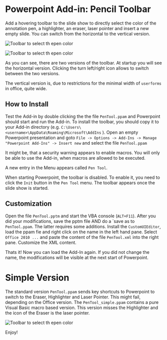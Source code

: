 # Powerpoint Add-in: Pencil Toolbar
Add a hovering toolbar to the slide show to directly select the color of the annotation pen, a highlighter, an eraser, 
laser pointer and insert a new empty slide. You can switch from the horizontal to the vertical version. 

![Toolbar to select th epen color](https://github.com/zbchristian/PenTool/raw/master/images/Screenshot.png)

![Toolbar to select th epen color](https://github.com/zbchristian/PenTool/raw/master/images/Screenshot_vert.png)

As you can see, there are two versions of the toolbar. At startup you will see the horizontal version. Clicking the turn left/right icon allows to switch between the two versions. 

The vertical version is, due to restrictions for the minimal width of `userforms` in office, quite wide.

## How to Install
Test the Add-in by double clicking the the file `PenTool.ppam` and Powerpoint should start and run the Add-in. To install the toolbar, you should copy it to your Add-in directory (e.g. `C:\Users\<username>\AppData\Roaming\Microsoft\AddIns` ). Open an empty Powerpoint presentation and 
goto  `File -> Options -> Add-Ins -> Manage "Powerpoint Add-Ins" -> Insert new` and select the file `PenTool.ppam`

It might be, that a security warning appears to enable macros. You will only be able to use the Add-in, when macros are allowed to be executed.

A new entry in the Menu appears called `Pen Tool`. 

When starting Powerpoint, the toolbar is disabled. To enable it, you need to click the `Init` button in the `Pen Tool` menu. 
The toolbar appears once the slide show is started.

## Customization
Open the file `PenTool.pptm` and start the VBA console (`ALT+F11`). 
After you did your modifications, save the pptm file AND do a ´save as to `PenTool.ppam`. The latter requires some additions. 
Install the `CustomUIEditor`, load the ppam fie and right click on the name in the left hand pane. Select `Office 2010 ...` and 
paste the content of the file `PenTool.xml` into the right pane. Customize the XML content.

Thats it! Now you can load the Add-In again. If you did not change the name, the modifications will be visible at the next start 
of Powerpoint.

# Simple Version
The standard version `PenTool.ppam` sends key shortcuts to Powerpoint to switch to the Eraser, Highlighter and Laser Pointer. 
This might fail, depending on the Office version. The `PenTool_simple.ppam` contains a pure Visual Basic macro based version. This 
version misses the Highlighter and the icon of the Eraser is the laser pointer.

![Toolbar to select th epen color](https://github.com/zbchristian/PenTool/raw/master/images/Screenshot_simple.png)

Enjoy!
